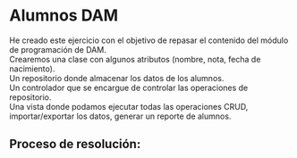 # Alumnos DAM
He creado este ejercicio con el objetivo de repasar el contenido del módulo de programación de DAM.
<br>
Crearemos una clase con algunos atributos (nombre, nota, fecha de nacimiento).
<br>
Un repositorio donde almacenar los datos de los alumnos.
<br>
Un controlador que se encargue de controlar las operaciones de repositorio.
<br>
Una vista donde podamos ejecutar todas las operaciones CRUD, importar/exportar los datos, generar un reporte de alumnos.

## Proceso de resolución:
